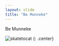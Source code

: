 ```yaml
---
layout: slide
title: "Be Munneke"
---
```


Be Munneke

![skatetocat](https://octodex.github.com/images/skatetocat.png)
{: .center}
